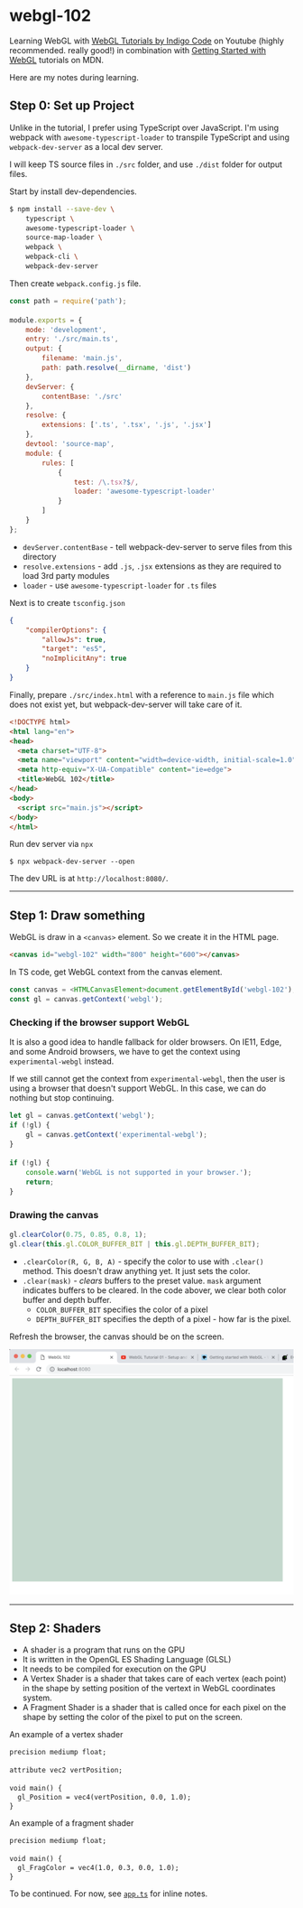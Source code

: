 # webgl-102

Learning WebGL with [WebGL Tutorials by Indigo Code](https://www.youtube.com/watch?v=kB0ZVUrI4Aw&list=PLjcVFFANLS5zH_PeKC6I8p0Pt1hzph_rt) on Youtube (highly recommended. really good!)
in combination with [Getting Started with WebGL](https://developer.mozilla.org/en-US/docs/Web/API/WebGL_API/Tutorial/Getting_started_with_WebGL) tutorials on MDN.

Here are my notes during learning.

## Step 0: Set up Project

Unlike in the tutorial, I prefer using TypeScript over JavaScript.
I'm using webpack with `awesome-typescript-loader` to transpile TypeScript
and using `webpack-dev-server` as a local dev server.

I will keep TS source files in `./src` folder, and use `./dist` folder for output files.

Start by install dev-dependencies.

```sh
$ npm install --save-dev \
    typescript \
    awesome-typescript-loader \
    source-map-loader \
    webpack \
    webpack-cli \
    webpack-dev-server
```

Then create `webpack.config.js` file.

```js
const path = require('path');

module.exports = {
	mode: 'development',
	entry: './src/main.ts',
	output: {
		filename: 'main.js',
		path: path.resolve(__dirname, 'dist')
	},
	devServer: {
		contentBase: './src'
	},
	resolve: {
		extensions: ['.ts', '.tsx', '.js', '.jsx']
	},
	devtool: 'source-map',
	module: {
		rules: [
			{
				test: /\.tsx?$/,
				loader: 'awesome-typescript-loader'
			}
		]
	}
};
```

- `devServer.contentBase` - tell webpack-dev-server to serve files from this directory
- `resolve.extensions` - add `.js`, `.jsx` extensions as they are required to load 3rd party modules
- `loader` - use `awesome-typescript-loader` for `.ts` files

Next is to create `tsconfig.json`

```json
{
	"compilerOptions": {
		"allowJs": true,
		"target": "es5",
		"noImplicitAny": true
	}
}
```

Finally, prepare `./src/index.html` with a reference to `main.js` file which does not exist yet,
but webpack-dev-server will take care of it.

```html
<!DOCTYPE html>
<html lang="en">
<head>
  <meta charset="UTF-8">
  <meta name="viewport" content="width=device-width, initial-scale=1.0">
  <meta http-equiv="X-UA-Compatible" content="ie=edge">
  <title>WebGL 102</title>
</head>
<body>
  <script src="main.js"></script>
</body>
</html>
```

Run dev server via `npx`

```
$ npx webpack-dev-server --open
```

The dev URL is at `http://localhost:8080/`.

---

## Step 1: Draw something

WebGL is draw in a `<canvas>` element. So we create it in the HTML page.

```html
<canvas id="webgl-102" width="800" height="600"></canvas>
```

In TS code, get WebGL context from the canvas element.

```ts
const canvas = <HTMLCanvasElement>document.getElementById('webgl-102');
const gl = canvas.getContext('webgl');
```

### Checking if the browser support WebGL

It is also a good idea to handle fallback for older browsers.
On IE11, Edge, and some Android browsers, we have to get the context using `experimental-webgl` instead.

If we still cannot get the context from `experimental-webgl`, then the user is using a browser that doesn't support WebGL.
In this case, we can do nothing but stop continuing.

```ts
let gl = canvas.getContext('webgl');
if (!gl) {
	gl = canvas.getContext('experimental-webgl');
}

if (!gl) {
	console.warn('WebGL is not supported in your browser.');
	return;
}
```

### Drawing the canvas

```ts
gl.clearColor(0.75, 0.85, 0.8, 1);
gl.clear(this.gl.COLOR_BUFFER_BIT | this.gl.DEPTH_BUFFER_BIT);
```

- `.clearColor(R, G, B, A)` - specify the color to use with `.clear()` method. This doesn't draw anything yet. It just sets the color.
- `.clear(mask)` - _clears_ buffers to the preset value. `mask` argument indicates buffers to be cleared. In the code abover, we clear both color buffer and depth buffer.
  - `COLOR_BUFFER_BIT` specifies the color of a pixel
  - `DEPTH_BUFFER_BIT` specifies the depth of a pixel - how far is the pixel.

Refresh the browser, the canvas should be on the screen.

![first canvas drawn with WebGL](docs/01-first-canvas.png)

---

## Step 2: Shaders

- A shader is a program that runs on the GPU
- It is written in the OpenGL ES Shading Language (GLSL)
- It needs to be compiled for execution on the GPU
- A Vertex Shader is a shader that takes care of each vertex (each point) in the shape by setting position of the vertext in WebGL coordinates system.
- A Fragment Shader is a shader that is called once for each pixel on the shape by setting the color of the pixel to put on the screen.

An example of a vertex shader

```
precision mediump float;

attribute vec2 vertPosition;

void main() {
  gl_Position = vec4(vertPosition, 0.0, 1.0);
}
```

An example of a fragment shader

```
precision mediump float;

void main() {
  gl_FragColor = vec4(1.0, 0.3, 0.0, 1.0);
}
```

To be continued. For now, see [`app.ts`](./src/app.ts) for inline notes.

